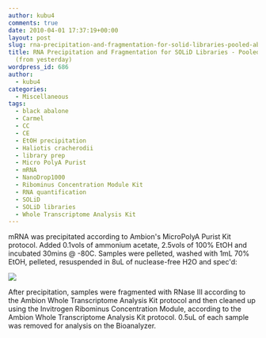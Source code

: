 ```yaml
---
author: kubu4
comments: true
date: 2010-04-01 17:37:19+00:00
layout: post
slug: rna-precipitation-and-fragmentation-for-solid-libraries-pooled-abalone-mrna-from-yesterday
title: RNA Precipitation and Fragmentation for SOLiD Libraries - Pooled abalone mRNA
  (from yesterday)
wordpress_id: 686
author:
  - kubu4
categories:
  - Miscellaneous
tags:
  - black abalone
  - Carmel
  - CC
  - CE
  - EtOH precipitation
  - Haliotis cracherodii
  - library prep
  - Micro PolyA Purist
  - mRNA
  - NanoDrop1000
  - Ribominus Concentration Module Kit
  - RNA quantification
  - SOLiD
  - SOLiD libraries
  - Whole Transcriptome Analysis Kit
---
```


mRNA was precipitated according to Ambion's MicroPolyA Purist Kit protocol. Added 0.1vols of ammonium acetate, 2.5vols of 100% EtOH and incubated 30mins @ -80C. Samples were pelleted, washed with 1mL 70% EtOH, pelleted, resuspended in 8uL of nuclease-free H2O and spec'd:

![](https://eagle.fish.washington.edu/Arabidopsis/RNA%20Spec%20Readings/20100401%20mRNA%20SJW.JPG)

After precipitation, samples were fragmented with RNase III according to the Ambion Whole Transcriptome Analysis Kit protocol and then cleaned up using the Invitrogen Ribominus Concentration Module, according to the Ambion Whole Transcriptome Analysis Kit protocol. 0.5uL of each sample was removed for analysis on the Bioanalyzer.
